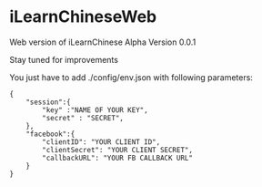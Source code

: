 iLearnChineseWeb
================

Web version of iLearnChinese
Alpha Version 0.0.1

Stay tuned for improvements

You just have to add ./config/env.json with following parameters:

```
{
    "session":{
        "key" :"NAME OF YOUR KEY",
        "secret" : "SECRET",
    },
    "facebook":{
        "clientID": "YOUR CLIENT ID",
        "clientSecret": "YOUR CLIENT SECRET",
        "callbackURL": "YOUR FB CALLBACK URL"
    }
}
```
